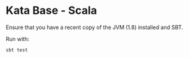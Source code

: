 # Kata Base - Scala

Ensure that you have a recent copy of the JVM (1.8) installed and SBT.

Run with:

```
sbt test
```
